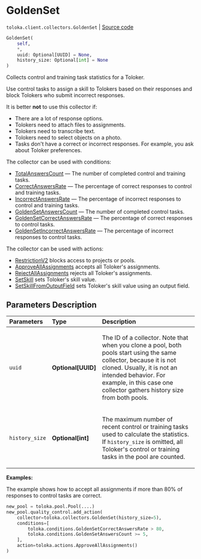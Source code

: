 # GoldenSet
`toloka.client.collectors.GoldenSet` | [Source code](https://github.com/Toloka/toloka-kit/blob/v1.0.2/src/client/collectors.py#L289)

```python
GoldenSet(
    self,
    *,
    uuid: Optional[UUID] = None,
    history_size: Optional[int] = None
)
```

Collects control and training task statistics for a Toloker.


Use control tasks to assign a skill to Tolokers based on their responses and block Tolokers who submit incorrect responses.

It is better **not** to use this collector if:
- There are a lot of response options.
- Tolokers need to attach files to assignments.
- Tolokers need to transcribe text.
- Tolokers need to select objects on a photo.
- Tasks don't have a correct or incorrect responses. For example, you ask about Toloker preferences.

The collector can be used with conditions:
* [TotalAnswersCount](toloka.client.conditions.TotalAnswersCount.md) — The number of completed control and training tasks.
* [CorrectAnswersRate](toloka.client.conditions.CorrectAnswersRate.md) — The percentage of correct responses to control and training tasks.
* [IncorrectAnswersRate](toloka.client.conditions.IncorrectAnswersRate.md) — The percentage of incorrect responses to control and training tasks.
* [GoldenSetAnswersCount](toloka.client.conditions.GoldenSetAnswersCount.md) — The number of completed control tasks.
* [GoldenSetCorrectAnswersRate](toloka.client.conditions.GoldenSetCorrectAnswersRate.md) — The percentage of correct responses to control tasks.
* [GoldenSetIncorrectAnswersRate](toloka.client.conditions.GoldenSetIncorrectAnswersRate.md) — The percentage of incorrect responses to control tasks.

The collector can be used with actions:
* [RestrictionV2](toloka.client.actions.RestrictionV2.md) blocks access to projects or pools.
* [ApproveAllAssignments](toloka.client.actions.ApproveAllAssignments.md) accepts all Toloker's assignments.
* [RejectAllAssignments](toloka.client.actions.RejectAllAssignments.md) rejects all Toloker's assignments.
* [SetSkill](toloka.client.actions.SetSkill.md) sets Toloker's skill value.
* [SetSkillFromOutputField](toloka.client.actions.SetSkillFromOutputField.md) sets Toloker's skill value using an output field.

## Parameters Description

| Parameters | Type | Description |
| :----------| :----| :-----------|
`uuid`|**Optional\[UUID\]**|<p>The ID of a collector. Note that when you clone a pool, both pools start using the same collector, because it is not cloned. Usually, it is not an intended behavior. For example, in this case one collector gathers history size from both pools.</p>
`history_size`|**Optional\[int\]**|<p>The maximum number of recent control or training tasks used to calculate the statistics. If `history_size` is omitted, all Toloker&#x27;s control or training tasks in the pool are counted.</p>

**Examples:**

The example shows how to accept all assignments if more than 80% of responses to control tasks are correct.

```python
new_pool = toloka.pool.Pool(....)
new_pool.quality_control.add_action(
    collector=toloka.collectors.GoldenSet(history_size=5),
    conditions=[
        toloka.conditions.GoldenSetCorrectAnswersRate > 80,
        toloka.conditions.GoldenSetAnswersCount >= 5,
    ],
    action=toloka.actions.ApproveAllAssignments()
)
```
